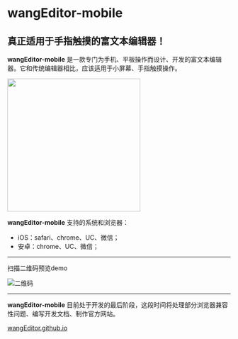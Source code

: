 # wangEditor-mobile
## 真正适用于手指触摸的富文本编辑器！

**wangEditor-mobile** 是一款专门为手机、平板操作而设计、开发的富文本编辑器。它和传统编辑器相比，应该适用于小屏幕、手指触摸操作。

<img src="http://images2015.cnblogs.com/blog/138012/201512/138012-20151210203736230-1537006013.jpg" width="300" style="width:300px">

**wangEditor-mobile** 支持的系统和浏览器：

- iOS：safari、chrome、UC、微信；
- 安卓：chrome、UC、微信；

-------------------

扫描二维码预览demo

![二维码](http://images2015.cnblogs.com/blog/138012/201511/138012-20151123204103952-2028180164.png)

-------------------
**wangEditor-mobile** 目前处于开发的最后阶段，这段时间将处理部分浏览器兼容性问题、编写开发文档、制作官方网站。

[wangEditor.github.io](http://wangeditor.github.io/)
